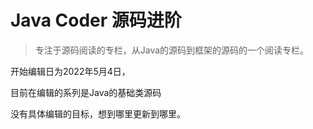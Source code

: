 # Java Coder 源码进阶

> 专注于源码阅读的专栏，从Java的源码到框架的源码的一个阅读专栏。

开始编辑日为2022年5月4日，



目前在编辑的系列是Java的基础类源码



没有具体编辑的目标，想到哪里更新到哪里。

